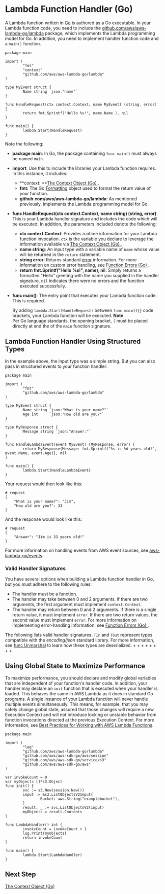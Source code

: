 # Lambda Function Handler \(Go\)<a name="go-programming-model-handler-types"></a>

A Lambda function written in [Go](https://golang.org/) is authored as a Go executable\. In your Lambda function code, you need to include the [github\.com/aws/aws\-lambda\-go/lambda](https://github.com/aws/aws-lambda-go/tree/master/lambda) package, which implements the Lambda programming model for Go\. In addition, you need to implement handler function code and a `main()` function\. 

```
package main

import (
        "fmt"
        "context"
        "github.com/aws/aws-lambda-go/lambda"
)

type MyEvent struct {
        Name string `json:"name"`
}

func HandleRequest(ctx context.Context, name MyEvent) (string, error) {
        return fmt.Sprintf("Hello %s!", name.Name ), nil
}

func main() {
        lambda.Start(HandleRequest)
}
```

Note the following:
+ **package main**: In Go, the package containing `func main()` must always be named `main`\.
+ **import**: Use this to include the libraries your Lambda function requires\. In this instance, it includes:
  + **context: **[The Context Object \(Go\) ](go-programming-model-context.md)\.
  + **fmt:** The Go [Formatting](https://golang.org/pkg/fmt/) object used to format the return value of your function\.
  + **github\.com/aws/aws\-lambda\-go/lambda:** As mentioned previously, implements the Lambda programming model for Go\.
+ **func HandleRequest\(ctx context\.Context, name string\) \(string, error\)**: This is your Lambda handler signature and includes the code which will be executed\. In addition, the parameters included denote the following: 
  + **ctx context\.Context**: Provides runtime information for your Lambda function invocation\. `ctx` is the variable you declare to leverage the information available via [The Context Object \(Go\) ](go-programming-model-context.md)\.
  + **name string**: An input type with a variable name of `name` whose value will be returned in the `return` statement\.
  + **string error**: Returns standard [error](https://golang.org/pkg/builtin/#error) information\. For more information on custom error handling, see [Function Errors \(Go\) ](go-programming-model-errors.md)\.
  + **return fmt\.Sprintf\("Hello %s\!", name\), nil**: Simply returns a formatted "Hello" greeting with the name you supplied in the handler signature\. `nil` indicates there were no errors and the function executed successfully\.
+ **func main\(\)**: The entry point that executes your Lambda function code\. This is required\.

  By adding `lambda.Start(HandleRequest)` between `func main(){}` code brackets, your Lambda function will be executed\.
**Note**  
Per Go language standards, the opening bracket, `{` must be placed directly at end the of the `main` function signature\.

## Lambda Function Handler Using Structured Types<a name="go-programming-model-handler-types-structured"></a>

In the example above, the input type was a simple string\. But you can also pass in structured events to your function handler:

```
package main
 
import (
        "fmt"
        "github.com/aws/aws-lambda-go/lambda"
)
 
type MyEvent struct {
        Name string `json:"What is your name?"`
        Age int     `json:"How old are you?"`
}
 
type MyResponse struct {
        Message string `json:"Answer:"`
}
 
func HandleLambdaEvent(event MyEvent) (MyResponse, error) {
        return MyResponse{Message: fmt.Sprintf("%s is %d years old!", event.Name, event.Age)}, nil
}
 
func main() {
        lambda.Start(HandleLambdaEvent)
}
```

Your request would then look like this:

```
# request
{
    "What is your name?": "Jim",
    "How old are you?": 33
}
```

And the response would look like this:

```
# request
{
    "Answer": "Jim is 33 years old!"
}
```

For more information on handling events from AWS event sources, see [aws\-lambda\-go/events](https://github.com/aws/aws-lambda-go/tree/master/events)\.

### Valid Handler Signatures<a name="go-programming-model-handler-types-signatures"></a>

You have several options when building a Lambda function handler in Go, but you must adhere to the following rules:
+ The handler must be a function\.
+ The handler may take between 0 and 2 arguments\. If there are two arguments, the first argument must implement `context.Context`\.
+ The handler may return between 0 and 2 arguments\. If there is a single return value, it must implement `error`\. If there are two return values, the second value must implement `error`\. For more information on implementing error\-handling information, see [Function Errors \(Go\) ](go-programming-model-errors.md)\.

The following lists valid handler signatures\. `TIn` and `TOut` represent types compatible with the *encoding/json* standard library\. For more information, see [func Unmarshal](https://golang.org/pkg/encoding/json/#Unmarshal) to learn how these types are deserialized\.
+ 
+ 
+ 
+ 
+ 
+ 
+ 
+ 

## Using Global State to Maximize Performance<a name="go-programming-model-handler-execution-environment-reuse"></a>

To maximize performance, you should declare and modify global variables that are independent of your function's handler code\. In addition, your handler may declare an `init` function that is executed when your handler is loaded\. This behaves the same in AWS Lambda as it does in standard Go programs\. A single instance of your Lambda function will never handle multiple events simultaneously\. This means, for example, that you may safely change global state, assured that those changes will require a new Execution Context and will not introduce locking or unstable behavior from function invocations directed at the previous Execution Context\. For more information, see [Best Practices for Working with AWS Lambda Functions](best-practices.md)\.

```
package main
 
import (
        "log"
        "github.com/aws/aws-lambda-go/lambda"
        "github.com/aws/aws-sdk-go/aws/session"
        "github.com/aws/aws-sdk-go/service/s3"
        "github.com/aws/aws-sdk-go/aws"
)
 
var invokeCount = 0
var myObjects []*s3.Object
func init() {
        svc := s3.New(session.New())
        input := &s3.ListObjectsV2Input{
                Bucket: aws.String("examplebucket"),
        }
        result, _ := svc.ListObjectsV2(input)
        myObjects = result.Contents
}
 
func LambdaHandler() int {
        invokeCount = invokeCount + 1
        log.Print(myObjects)
        return invokeCount
}
 
func main() {
        lambda.Start(LambdaHandler)
}
```

## Next Step<a name="go-programming-model-next-step-context"></a>

[The Context Object \(Go\) ](go-programming-model-context.md)
